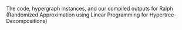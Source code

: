 The code, hypergraph instances, and our compiled outputs for Ralph (Randomized Approximation using Linear Programming for Hypertree-Decompositions)
